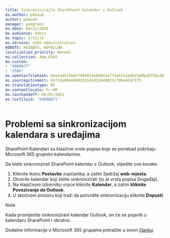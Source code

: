 ```yaml
---
title: Sinkronizirajte SharePoint kalendar s Outlook
ms.author: pebaum
author: pebaum
manager: pamgreen
ms.date: 04/21/2020
ms.audience: Admin
ms.topic: article
ms.service: o365-administration
ROBOTS: NOINDEX, NOFOLLOW
localization_priority: Normal
ms.collection: Adm_O365
ms.custom:
- "9000677"
- "2586"
ms.openlocfilehash: 8ea1a6bf5b02f804014eb6841e774a67e2e6b23dd6a0758c48f05271644f1601
ms.sourcegitcommit: b5f7da89a650d2915dc652449623c78be6247175
ms.translationtype: MT
ms.contentlocale: hr-HR
ms.lasthandoff: 08/05/2021
ms.locfileid: "54008871"
---
```

# <a name="issues-synchronizing-your-calendar-to-devices"></a>Problemi sa sinkronizacijom kalendara s uređajima

SharePoint Kalendari su klasične vrste popisa koje se ponekad pobrkaju Microsoft 365 grupnim kalendarima.

Da biste sinkronizirali SharePoint kalendar s Outlook, slijedite ove korake:

1. Kliknite ikonu **Postavke** zupčanika, a zatim Sadržaj **web-mjesta**.
2. Otvorite kalendar koji želite sinkronizirati (to je vrsta popisa Događaji).
3. Na klasičnom izborniku vrpce kliknite **Kalendar**, a zatim **kliknite Povezivanje da Outlook**.
4. U skočnom prozoru koji traži da potvrdite sinkronizaciju kliknite **Dopusti**.

>[!Note]
> Kada promijenite sinkronizirani kalendar Outlook, on će se pojaviti u kalendaru SharePoint i obratno.

Dodatne informacije o Microsoft 365 grupama potražite u ovom [članku](https://support.office.com/article/Learn-about-Office-365-groups-b565caa1-5c40-40ef-9915-60fdb2d97fa2).
